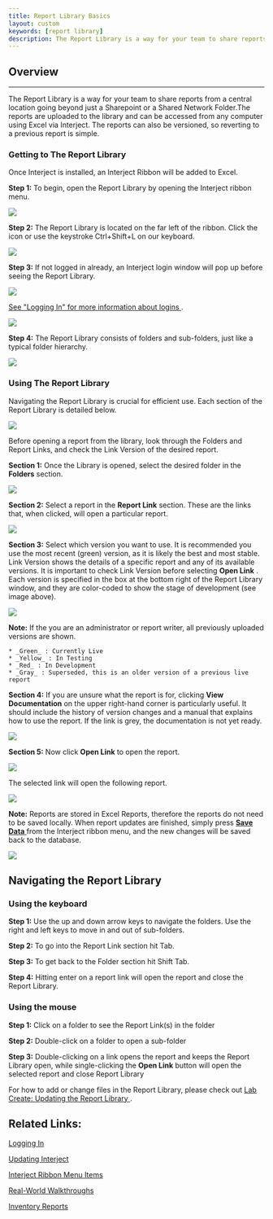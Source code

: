```yaml
---
title: Report Library Basics
layout: custom
keywords: [report library]
description: The Report Library is a way for your team to share reports from a central location going beyond just a Sharepoint or a Shared Network Folder.The reports are uploaded to the library and can be accessed from any computer using Excel via Interject.
---
```


##  **Overview**
---

The Report Library is a way for your team to share reports from a central location going beyond just a Sharepoint or a Shared Network Folder.The reports are uploaded to the library and can be accessed from any computer using Excel via Interject. The reports can also be versioned, so reverting to a previous report is simple. 

###  Getting to The Report Library 

Once Interject is installed, an Interject Ribbon will be added to Excel. 

**Step 1:** To begin, open the Report Library by opening the Interject ribbon menu. 

![](/images/ReportLibraryBasics/1.01GettingtoRL-InterjectTab.png)

**Step 2:** The Report Library is located on the far left of the ribbon. Click the icon or use the keystroke  Ctrl+Shift+L on our keyboard. 

![](/images/ReportLibraryBasics/1.02GettingtoRL-ClickRL.png)

**Step 3:** If not logged in already, an Interject login window will pop up before seeing the Report Library. 

![](/images/ReportLibraryBasics/1.03GettingtoRL-Login-Form.png)

[ See "Logging In" for more information about logins ](/wAbout/Logging-In). 

![](/images/ReportLibraryBasics/image2017-8-2_16-3-54.png)

**Step 4:** The Report Library consists of folders and sub-folders, just like a typical folder hierarchy. 

![](/images/ReportLibraryBasics/image2017-8-4_13-27-29.png)

###  Using The Report Library 

Navigating the Report Library is crucial for efficient use. Each section of the Report Library is detailed below. 

![](/images/ReportLibraryBasics/image2017-8-7_9-6-3.png)

Before opening a report from the library, look through the Folders and Report Links, and check the Link Version of the desired report. 

**Section 1:** Once the Library is opened, select the desired folder in the **Folders** section. 

![](/images/ReportLibraryBasics/2.01UsingtheRL-Folders.png)

**Section 2:** Select a report in the **Report Link** section. These are the links that, when clicked, will open a particular report. 

![](/images/ReportLibraryBasics/2.02UsingtheRL-Report-Links.png)

**Section 3:** Select which version you want to use. It is recommended you use the most recent (green) version, as it is likely the best and most stable. Link Version shows the details of a specific report and any of its available versions. It is important to check Link Version before selecting **Open Link** . Each version is specified in the box at the bottom right of the Report Library window, and they are color-coded to show the stage of development (see image above). 

![](/images/ReportLibraryBasics/2.03UsingtheRL-LinkVersion.png)   

**Note:** If the you are an administrator or report writer, all previously uploaded versions are shown.

    * _Green_ : Currently Live 
    * _Yellow_ : In Testing 
    * _Red_ : In Development 
    * _Gray_ : Superseded, this is an older version of a previous live report 

**Section 4:** If you are unsure what the report is for, clicking **View Documentation** on the upper right-hand corner is particularly useful. It should include the history of version changes and a manual that explains how to use the report. If the link is grey, the documentation is not yet ready. 

 ![](/images/ReportLibraryBasics/2.05UsingtheRL-ViewDocumentation.png)   

**Section 5:** Now click **Open Link** to open the report. 

 ![](/images/ReportLibraryBasics/2.04UsingtheRL-OpenLink.png)   

The selected link will open the following report. 

![](/images/ReportLibraryBasics/image2017-6-16_13-50-21.png)

**Note:** Reports are stored in Excel Reports, therefore the reports do not need to be  saved locally. When report updates are finished, simply press [ **Save Data** ](/wGetStarted/INTERJECT-Ribbon-Menu-Items.html) from the Interject ribbon menu, and the new changes will be saved back to the database. 

![](/images/ReportLibraryBasics/image2017-8-7_9-53-27.png)

##  Navigating the Report Library 

###  Using the keyboard 

**Step 1:** Use the up and down arrow keys to navigate the folders. Use the right and left keys to move in and out of sub-folders. 

**Step 2:** To go into the Report Link section hit Tab. 

**Step 3:** To get back to the Folder section hit Shift Tab. 

**Step 4:** Hitting enter on a report link will open the report and close the Report Library. 

###  Using the mouse 

**Step 1:** Click on a folder to see the Report Link(s) in the folder 

**Step 2:** Double-click on a folder to open a sub-folder 

**Step 3:** Double-clicking on a link opens the report and keeps the Report Library open, while single-clicking the **Open Link** button will open the selected report and close Report Library 
    

For how to add or change files in the Report Library, please check out [ Lab Create: Updating the Report Library ](/wGetStarted/L-Create-UpdatingReportLibrary) . 



##  Related Links: 

[ Logging In ](/wAbout/Logging-In.html)

[ Updating Interject ](/wAbout/Updating-Interject.html)

[ Interject Ribbon Menu Items ](/wGetStarted/INTERJECT-Ribbon-Menu-Items.html)

[ Real-World Walkthroughs ](/wAbout/Real-World-Walkthroughs.html)

[ Inventory Reports ](/wAbout/Inventory-Reports.html)

  

